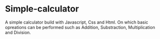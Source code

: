 # Simple-calculator
A simple calculator build with Javascript, Css and Html.
On which basic opreations can be performed such as Addition, Substraction, Multiplication and Division.

